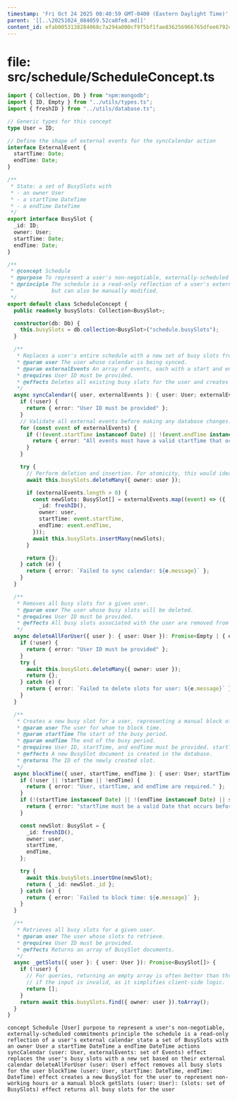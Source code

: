 ```yaml
---
timestamp: 'Fri Oct 24 2025 08:40:59 GMT-0400 (Eastern Daylight Time)'
parent: '[[..\20251024_084059.52ca8fe8.md]]'
content_id: efab0053138284068c7a294a000cf9f5bf1fae836256966765dfee6792c9bc5f
---
```


# file: src/schedule/ScheduleConcept.ts

```typescript
import { Collection, Db } from "npm:mongodb";
import { ID, Empty } from "../utils/types.ts";
import { freshID } from "../utils/database.ts";

// Generic types for this concept
type User = ID;

// Define the shape of external events for the syncCalendar action
interface ExternalEvent {
  startTime: Date;
  endTime: Date;
}

/**
 * State: a set of BusySlots with
 * - an owner User
 * - a startTime DateTime
 * - a endTime DateTime
 */
export interface BusySlot {
  _id: ID;
  owner: User;
  startTime: Date;
  endTime: Date;
}

/**
 * @concept Schedule
 * @purpose To represent a user's non-negotiable, externally-scheduled commitments.
 * @principle The schedule is a read-only reflection of a user's external calendar,
 *            but can also be manually modified.
 */
export default class ScheduleConcept {
  public readonly busySlots: Collection<BusySlot>;

  constructor(db: Db) {
    this.busySlots = db.collection<BusySlot>("schedule.busySlots");
  }

  /**
   * Replaces a user's entire schedule with a new set of busy slots from an external source.
   * @param user The user whose calendar is being synced.
   * @param externalEvents An array of events, each with a start and end time.
   * @requires User ID must be provided.
   * @effects Deletes all existing busy slots for the user and creates new ones based on the provided events.
   */
  async syncCalendar({ user, externalEvents }: { user: User; externalEvents: ExternalEvent[] }): Promise<Empty | { error: string }> {
    if (!user) {
      return { error: "User ID must be provided" };
    }
    // Validate all external events before making any database changes.
    for (const event of externalEvents) {
      if (!(event.startTime instanceof Date) || !(event.endTime instanceof Date) || event.startTime >= event.endTime) {
        return { error: "All events must have a valid startTime that occurs before its endTime." };
      }
    }

    try {
      // Perform deletion and insertion. For atomicity, this would ideally be in a transaction.
      await this.busySlots.deleteMany({ owner: user });

      if (externalEvents.length > 0) {
        const newSlots: BusySlot[] = externalEvents.map((event) => ({
          _id: freshID(),
          owner: user,
          startTime: event.startTime,
          endTime: event.endTime,
        }));
        await this.busySlots.insertMany(newSlots);
      }

      return {};
    } catch (e) {
      return { error: `Failed to sync calendar: ${e.message}` };
    }
  }

  /**
   * Removes all busy slots for a given user.
   * @param user The user whose busy slots will be deleted.
   * @requires User ID must be provided.
   * @effects All busy slots associated with the user are removed from the database.
   */
  async deleteAllForUser({ user }: { user: User }): Promise<Empty | { error: string }> {
    if (!user) {
      return { error: "User ID must be provided" };
    }
    try {
      await this.busySlots.deleteMany({ owner: user });
      return {};
    } catch (e) {
      return { error: `Failed to delete slots for user: ${e.message}` };
    }
  }

  /**
   * Creates a new busy slot for a user, representing a manual block of time.
   * @param user The user for whom to block time.
   * @param startTime The start of the busy period.
   * @param endTime The end of the busy period.
   * @requires User ID, startTime, and endTime must be provided. startTime must be before endTime.
   * @effects A new BusySlot document is created in the database.
   * @returns The ID of the newly created slot.
   */
  async blockTime({ user, startTime, endTime }: { user: User; startTime: Date; endTime: Date }): Promise<{ _id: ID } | { error: string }> {
    if (!user || !startTime || !endTime) {
      return { error: "User, startTime, and endTime are required." };
    }
    if (!(startTime instanceof Date) || !(endTime instanceof Date) || startTime >= endTime) {
      return { error: "startTime must be a valid Date that occurs before endTime." };
    }

    const newSlot: BusySlot = {
      _id: freshID(),
      owner: user,
      startTime,
      endTime,
    };

    try {
      await this.busySlots.insertOne(newSlot);
      return { _id: newSlot._id };
    } catch (e) {
      return { error: `Failed to block time: ${e.message}` };
    }
  }

  /**
   * Retrieves all busy slots for a given user.
   * @param user The user whose slots to retrieve.
   * @requires User ID must be provided.
   * @effects Returns an array of BusySlot documents.
   */
  async _getSlots({ user }: { user: User }): Promise<BusySlot[]> {
    if (!user) {
      // For queries, returning an empty array is often better than throwing an error
      // if the input is invalid, as it simplifies client-side logic.
      return [];
    }
    return await this.busySlots.find({ owner: user }).toArray();
  }
}
```

`concept Schedule [User]
  purpose to represent a user's non-negotiable, externally-scheduled commitments
  principle the schedule is a read-only reflection of a user's external calendar
  state
    a set of BusySlots with
      an owner User
      a startTime DateTime
      a endTime DateTime
  actions
    syncCalendar (user: User, externalEvents: set of Events)
      effect replaces the user's busy slots with a new set based on their external calendar
    deleteAllForUser (user: User)
      effect removes all busy slots for the user
    blockTime (user: User, startTime: DateTime, endTime: DateTime)
      effect creates a new BusySlot for the user to represent non-working hours or a manual block
    getSlots (user: User): (slots: set of BusySlots)
      effect returns all busy slots for the user`
